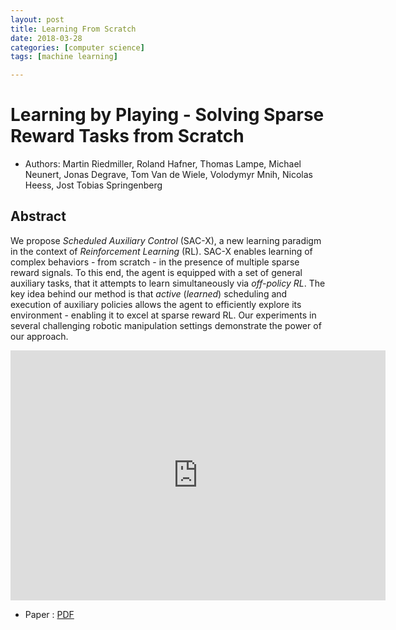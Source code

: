 ```yaml
---
layout: post
title: Learning From Scratch
date: 2018-03-28
categories: [computer science]
tags: [machine learning]

---
```


Learning by Playing - Solving Sparse Reward Tasks from Scratch
========

* Authors: Martin Riedmiller, Roland Hafner, Thomas Lampe, Michael Neunert, Jonas Degrave, Tom Van de Wiele, Volodymyr Mnih, Nicolas Heess, Jost Tobias Springenberg

## Abstract

We propose *Scheduled Auxiliary Control* (SAC-X), a new learning paradigm in the context of *Reinforcement Learning* (RL). SAC-X enables learning of complex behaviors - from scratch - in the presence of multiple sparse reward signals. To this end, the agent is equipped with a set of general auxiliary tasks, that it attempts to learn simultaneously via *off-policy RL*. The key idea behind our method is that *active* (*learned*) scheduling and execution of auxiliary policies allows the agent to efficiently explore its environment - enabling it to excel at sparse reward RL. Our experiments in several challenging robotic manipulation settings demonstrate the power of our approach.

<iframe width="600" height="400" src="https://www.youtube.com/embed/veWkBsK0nwU" frameborder="0" allow="autoplay; encrypted-media" allowfullscreen></iframe>


* Paper : [PDF](https://arxiv.org/pdf/1802.10567)
